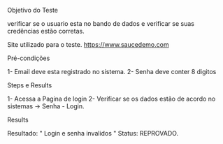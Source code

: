 Objetivo do Teste

verificar se o usuario esta no bando de dados e verificar se suas credências estão corretas.

Site utilizado para o teste.
 https://www.saucedemo.com

Pré-condições

1- Email deve esta registrado no sistema.
2- Senha deve conter 8 digitos

Steps e Results

1- Acessa a Pagina de login
2- Verificar se os dados estão de acordo no sistemas → Senha - Login.

Results

Resultado: " Login e senha invalidos "
Status: REPROVADO.
